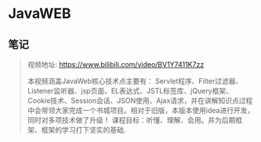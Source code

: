 # JavaWEB

## 笔记











> 视频地址: https://www.bilibili.com/video/BV1Y7411K7zz
>
> 本视频涵盖JavaWeb核心技术点主要有： Servlet程序、Filter过滤器、Listener监听器、jsp页面、EL表达式、JSTL标签库、jQuery框架、Cookie技术、Session会话、JSON使用、Ajax请求，并在讲解知识点过程中会带领大家完成一个书城项目。相对于旧版，本版本使用idea进行开发，同时对多项技术做了升级！ 课程目标：听懂、理解、会用。并为后期框架、框架的学习打下坚实的基础.